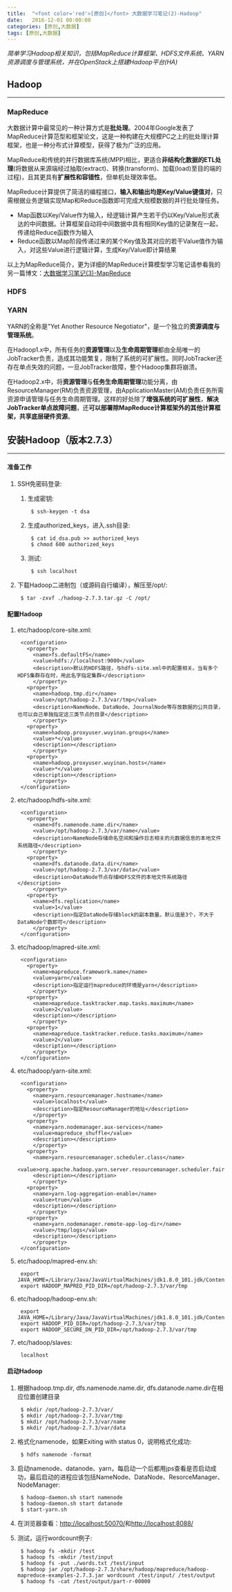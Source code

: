 ```yaml
---
title:  "<font color='red'>[原创]</font> 大数据学习笔记(2)-Hadoop"
date:   2016-12-01 00:00:00
categories: [原创,大数据]
tags: [原创,大数据]
---
```


*简单学习Hadoop相关知识，包括MapReduce计算框架、HDFS文件系统、YARN资源调度与管理系统，并在OpenStack上搭建Hadoop平台(HA)*

## Hadoop
---

### MapReduce

大数据计算中最常见的一种计算方式是**批处理**。2004年Google发表了MapReduce计算范型和框架论文，这是一种构建在大规模PC之上的批处理计算框架，也是一种分布式计算模型，获得了极为广泛的应用。

MapReduce和传统的并行数据库系统(MPP)相比，更适合**非结构化数据的ETL处理**(将数据从来源端经过抽取(extract)、转换(transform)、加载(load)至目的端的过程)，且其更具有**扩展性和容错性**，但单机处理效率低。

MapReduce计算提供了简洁的编程接口，**输入和输出均是Key/Value键值对**，只需根据业务逻辑实现Map和Reduce函数即可完成大规模数据的并行批处理任务。

* Map函数以Key/Value作为输入，经逻辑计算产生若干仍以Key/Value形式表达的中间数据。计算框架自动将中间数据中具有相同Key值的记录聚在一起，传递给Reduce函数作为输入
* Reduce函数以Map阶段传递过来的某个Key值及其对应的若干Value值作为输入，对这些Value进行逻辑计算，生成Key/Value即计算结果

以上为MapReduce简介，更为详细的MapReduce计算模型学习笔记请参看我的另一篇博文：[大数据学习笔记(3)-MapReduce](https://wuyinan0126.github.io/2016/大数据学习笔记(3)-MapReduce/)

### HDFS


### YARN

YARN的全称是"Yet Another Resource Negotiator"，是一个独立的**资源调度与管理系统**。

在Hadoop1.x中，所有任务的**资源管理**以及**生命周期管理**都由全局唯一的JobTracker负责，造成其功能繁复，限制了系统的可扩展性。同时JobTracker还存在单点失效的问题，一旦JobTracker故障，整个Hadoop集群将崩溃。

在Hadoop2.x中，将**资源管理**与**任务生命周期管理**功能分离，由ResourceManager(RM)负责资源管理，由ApplicationMaster(AM)负责任务所需资源申请管理与任务生命周期管理。这样的好处除了**增强系统的可扩展性**，**解决JobTracker单点故障问题**，还**可以部署除MapReduce计算框架外的其他计算框架，共享底层硬件资源**。


## 安装Hadoop（版本2.7.3）
---

#### 准备工作 
1. SSH免密码登录:

	1. 生成密钥: 

			$ ssh-keygen -t dsa

	2. 生成authorized_keys，进入.ssh目录:

			$ cat id_dsa.pub >> authorized_keys
			$ chmod 600 authorized_keys

	3. 测试:
	
			$ ssh localhost

2. 下载Hadoop二进制包（或源码自行编译），解压至/opt/:

		$ tar -zxvf ./hadoop-2.7.3.tar.gz -C /opt/

#### 配置Hadoop
1. etc/hadoop/core-site.xml:

		<configuration>
		  <property>
		    <name>fs.defaultFS</name>
		    <value>hdfs://localhost:9000</value>
		    <description>默认的HDFS路径，与hdfs-site.xml中的配置相关。当有多个HDFS集群存在时，用此名字指定集群</description>
			</property>
		  <property>
		    <name>hadoop.tmp.dir</name>
		    <value>/opt/hadoop-2.7.3/var/tmp</value> 
		    <description>NameNode、DataNode、JournalNode等存放数据的公共目录，也可以自己单独指定这三类节点的目录</description>
			</property>
		  <property>
		    <name>hadoop.proxyuser.wuyinan.groups</name>
		    <value>*</value>
		    <description></description>
			</property>
		  <property>
		    <name>hadoop.proxyuser.wuyinan.hosts</name>
		    <value>*</value>
		    <description></description>
			</property>
		</configuration>

2. etc/hadoop/hdfs-site.xml:

		<configuration>
		  <property>
		    <name>dfs.namenode.name.dir</name>
		    <value>/opt/hadoop-2.7.3/var/name</value>
		    <description>NameNode存储命名空间和操作日志相关的元数据信息的本地文件系统路径</description>
			</property>
		  <property>
		    <name>dfs.datanode.data.dir</name>
		    <value>/opt/hadoop-2.7.3/var/data</value>
		    <description>DataNode节点存储HDFS文件的本地文件系统路径</description> 
			</property>
		  <property>
		    <name>dfs.replication</name>
		    <value>1</value>
		    <description>指定DataNode存储block的副本数量。默认值是3个，不大于DataNode个数即可</description>
			</property>
		</configuration>

3. etc/hadoop/mapred-site.xml:

		<configuration>
		  <property>
		    <name>mapreduce.framework.name</name>
		    <value>yarn</value> 
		    <description>指定运行mapreduce的环境是yarn</description>
			</property>
		  <property>
		    <name>mapreduce.tasktracker.map.tasks.maximum</name>
		    <value>2</value>
		    <description></description>
			</property>
		  <property>
		    <name>mapreduce.tasktracker.reduce.tasks.maximum</name>
		    <value>2</value>
		    <description></description>
			</property>
		</configuration>

4. etc/hadoop/yarn-site.xml:

		<configuration>
		  <property>      
		    <name>yarn.resourcemanager.hostname</name>      
		    <value>localhost</value>  
		    <description>指定ResourceManager的地址</description>
			</property>  
		  <property>  
		    <name>yarn.nodemanager.aux-services</name>  
		    <value>mapreduce_shuffle</value>  
		    <description></description>
			</property>
		  <property>  
		    <name>yarn.resourcemanager.scheduler.class</name>
		    <value>org.apache.hadoop.yarn.server.resourcemanager.scheduler.fair.FairScheduler</value>
		    <description></description>
			</property>
		  <property>
		    <name>yarn.log-aggregation-enable</name>
		    <value>true</value>
		    <description></description>
			</property>
		  <property>
		    <name>yarn.nodemanager.remote-app-log-dir</name>
		    <value>/tmp/logs</value>
		    <description></description>
			</property>
		</configuration>

5. etc/hadoop/mapred-env.sh:

		export JAVA_HOME=/Library/Java/JavaVirtualMachines/jdk1.8.0_101.jdk/Contents/Home
		export HADOOP_MAPRED_PID_DIR=/opt/hadoop-2.7.3/var/tmp

6. etc/hadoop/hadoop-env.sh:

		export JAVA_HOME=/Library/Java/JavaVirtualMachines/jdk1.8.0_101.jdk/Contents/Home
		export HADOOP_PID_DIR=/opt/hadoop-2.7.3/var/tmp
		export HADOOP_SECURE_DN_PID_DIR=/opt/hadoop-2.7.3/var/tmp

7. etc/hadoop/slaves:

		localhost

#### 启动Hadoop	
1. 根据hadoop.tmp.dir, dfs.namenode.name.dir, dfs.datanode.name.dir在相应位置创建目录

		$ mkdir /opt/hadoop-2.7.3/var/
		$ mkdir /opt/hadoop-2.7.3/var/tmp
		$ mkdir /opt/hadoop-2.7.3/var/name
		$ mkdir /opt/hadoop-2.7.3/var/data

2. 格式化namenode，如果Exiting with status 0，说明格式化成功:

		$ hdfs namenode -format

3. 启动namenode、datanode、yarn，每启动一个后都用jps查看是否启动成功，最后启动的进程应该包括NameNode、DataNode、ResorceManager、NodeManager:

		$ hadoop-daemon.sh start namenode
		$ hadoop-daemon.sh start datanode
		$ start-yarn.sh

4. 在浏览器查看：[http://localhost:50070/](http://localhost:50070/)和[http://localhost:8088/](http://localhost:8088/)

5. 测试，运行wordcount例子:

		$ hadoop fs -mkdir /test
		$ hadoop fs -mkdir /test/input
		$ hadoop fs -put ./words.txt /test/input
		$ hadoop jar /opt/hadoop-2.7.3/share/hadoop/mapreduce/hadoop-mapreduce-examples-2.7.3.jar wordcount /test/input/ /test/output
		$ hadoop fs -cat /test/output/part-r-00000
